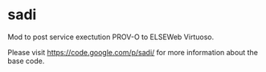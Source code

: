 sadi
====

Mod to post service exectution PROV-O to ELSEWeb Virtuoso.

Please visit https://code.google.com/p/sadi/ for more information about the base code.
